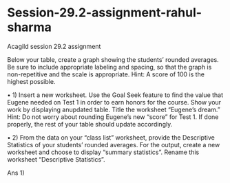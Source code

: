 # Session-29.2-assignment-rahul-sharma
Acagild session 29.2 assignment 

Below your table, create a graph showing the students’ rounded averages. Be sure to
include appropriate labeling and spacing, so that the graph is non-repetitive and the
scale is appropriate. Hint: A score of 100 is the highest possible.

• 1) Insert a new worksheet. Use the Goal Seek feature to find the value that Eugene needed on Test 1 in order to earn honors 
for the course. Show your work by displaying anupdated table. Title the worksheet “Eugene’s dream.” Hint: Do not worry about
rounding Eugene’s new “score” for Test 1. If done properly, the rest of your table should update accordingly.


• 2) From the data on your “class list” worksheet, provide the Descriptive Statistics of your
students’ rounded averages. For the output, create a new worksheet and choose to
display “summary statistics”. Rename this worksheet “Descriptive Statistics”.


Ans 1)
